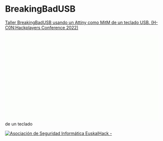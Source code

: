 # BreakingBadUSB
[Taller BreakingBadUSB usando un Attiny como MitM de un teclado USB. (H-C0N:Hackplayers Conference 2022)](https://www.h-c0n.com/p/ponencias2022.html#Charla_RobertoCasado_SergioBlazquez)


![](./img/Animacion_Bad_USB_5.gif) 
  de un teclado

<a href="http://euskalhack.org/">
<img src="https://euskalhack.org/images/EuskalHack_Logo.png" alt="Asociación de Seguridad Informática EuskalHack - " />
</a>
 

